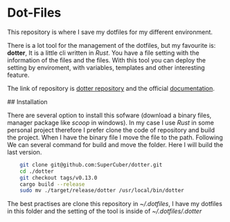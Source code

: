 # Dot-Files

This repository is where I save my dotfiles for my different environment.

There is a lot tool for the management of the dotfiles, but my favourite is: **dotter**, It is a little cli written in *Rust*. You have a file setting with the information of the files and the files.
With this tool you can deploy the setting by enviroment, with variables, templates and other interesting feature.

The link of repository is [dotter repository](https://github.com/SuperCuber/dotter) and the official [documentation](https://github.com/SuperCuber/dotter/wiki).

## Installation

There are several option to install this sofware (download a binary files, manager package like *scoop* in windows). In my case I use *Rust* in some personal project therefore I prefer clone the code of repository and build the project. When I have the binary file I move the file to the path.
Following We can several command for build and move the folder. Here I will build the last version.
```bash
    git clone git@github.com:SuperCuber/dotter.git
    cd ./dotter
    git checkout tags/v0.13.0
    cargo build --release
    sudo mv ./target/release/dotter /usr/local/bin/dotter
```

The best practises are clone this repository in *~/.dotfiles*, I have my dotfiles in this folder and the setting of the tool is inside of *~/.dotfiles/.dotter*
